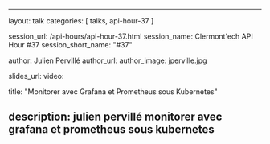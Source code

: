 ---
layout: talk
categories: [ talks, api-hour-37 ]

session_url: /api-hours/api-hour-37.html
session_name: Clermont'ech API Hour &#35;37
session_short_name: "&#35;37"

author: Julien Pervillé
author_url:
author_image: jperville.jpg

slides_url:
video:

title: "Monitorer avec Grafana et Prometheus sous Kubernetes"

description: julien pervillé monitorer avec grafana et prometheus sous kubernetes
------
